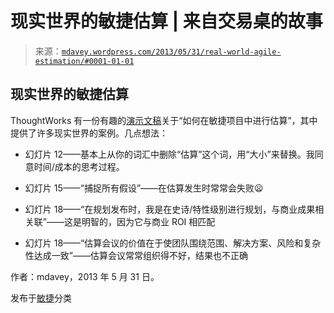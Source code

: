 <!--yml

分类：未分类

日期：2024-05-18 06:24:22

-->

# 现实世界的敏捷估算 | 来自交易桌的故事

> 来源：[`mdavey.wordpress.com/2013/05/31/real-world-agile-estimation/#0001-01-01`](https://mdavey.wordpress.com/2013/05/31/real-world-agile-estimation/#0001-01-01)

## 现实世界的敏捷估算

ThoughtWorks 有一份有趣的[演示文稿](http://www.thoughtworks-studios.com/sites/default/files/resource/twebook-perspectives-estimation_1.pdf)关于“如何在敏捷项目中进行估算”，其中提供了许多现实世界的案例。几点想法：

+   幻灯片 12——基本上从你的词汇中删除“估算”这个词，用“大小”来替换。我同意时间/成本的思考过程。

+   幻灯片 15——“捕捉所有假设”——在估算发生时常常会失败😦

+   幻灯片 18——“在规划发布时，我是在史诗/特性级别进行规划，与商业成果相关联”——这是明智的，因为它与商业 ROI 相匹配

+   幻灯片 18——“估算会议的价值在于使团队围绕范围、解决方案、风险和复杂性达成一致”——估算会议常常组织得不好，结果也不正确

作者：mdavey，2013 年 5 月 31 日。

发布于[敏捷](https://mdavey.wordpress.com/category/agile/)分类
